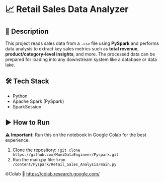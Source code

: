 # 📈 Retail Sales Data Analyzer

## 📌 Description
This project reads sales data from a `.csv` file using **PySpark** and performs data analysis to extract key sales metrics such as **total revenue**, **product/category-level insights**, and more.
The processed data can be prepared for loading into any downstream system like a database or data lake.


## 🛠️ Tech Stack
- Python
- Apache Spark (PySpark)
- SparkSession

## ▶️ How to Run 
⚠️ **Important:** Run this on the notebook in Google Colab for the best experience.
1. Clone the repository:
`!git clone https://github.com/MuniDataEngineer/Pyspark.git`
2. Run the main.py file:
`%run /content/Pyspark/Retail_Sales_Analysis/main.py`

🌐Colab
🔗 https://colab.research.google.com/


